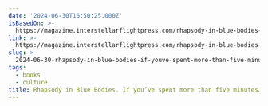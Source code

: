 ```yaml
---
date: '2024-06-30T16:50:25.000Z'
isBasedOn: >-
  https://magazine.interstellarflightpress.com/rhapsody-in-blue-bodies-primative-desire-in-ruby-dixons-ice-planet-barbarians-b67acbe693a0
link: >-
  https://magazine.interstellarflightpress.com/rhapsody-in-blue-bodies-primative-desire-in-ruby-dixons-ice-planet-barbarians-b67acbe693a0
slug: >-
  2024-06-30-rhapsody-in-blue-bodies-if-youve-spent-more-than-five-minutes-or-by-laura
tags:
  - books
  - culture
title: Rhapsody in Blue Bodies. If you’ve spent more than five minutes… | by Laura
---
```

 
